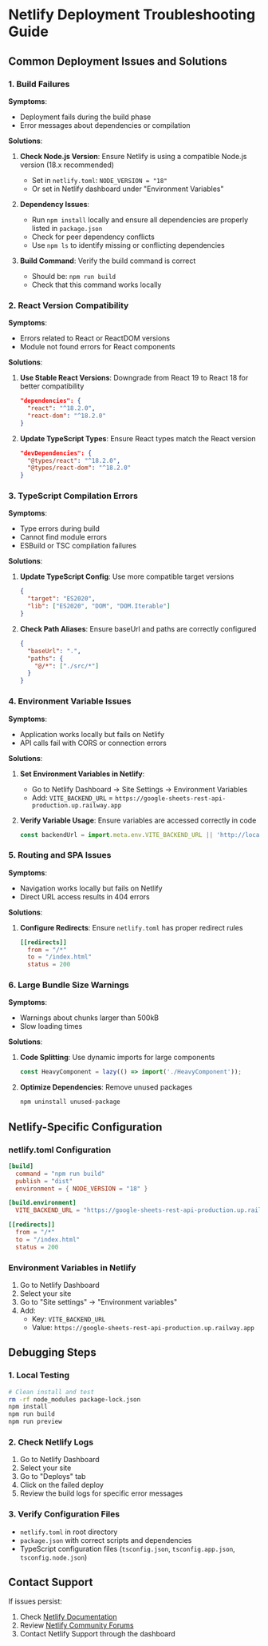 # Netlify Deployment Troubleshooting Guide

## Common Deployment Issues and Solutions

### 1. Build Failures

**Symptoms**: 
- Deployment fails during the build phase
- Error messages about dependencies or compilation

**Solutions**:
1. **Check Node.js Version**: Ensure Netlify is using a compatible Node.js version (18.x recommended)
   - Set in `netlify.toml`: `NODE_VERSION = "18"`
   - Or set in Netlify dashboard under "Environment Variables"

2. **Dependency Issues**: 
   - Run `npm install` locally and ensure all dependencies are properly listed in `package.json`
   - Check for peer dependency conflicts
   - Use `npm ls` to identify missing or conflicting dependencies

3. **Build Command**: Verify the build command is correct
   - Should be: `npm run build`
   - Check that this command works locally

### 2. React Version Compatibility

**Symptoms**:
- Errors related to React or ReactDOM versions
- Module not found errors for React components

**Solutions**:
1. **Use Stable React Versions**: Downgrade from React 19 to React 18 for better compatibility
   ```json
   "dependencies": {
     "react": "^18.2.0",
     "react-dom": "^18.2.0"
   }
   ```

2. **Update TypeScript Types**: Ensure React types match the React version
   ```json
   "devDependencies": {
     "@types/react": "^18.2.0",
     "@types/react-dom": "^18.2.0"
   }
   ```

### 3. TypeScript Compilation Errors

**Symptoms**:
- Type errors during build
- Cannot find module errors
- ESBuild or TSC compilation failures

**Solutions**:
1. **Update TypeScript Config**: Use more compatible target versions
   ```json
   {
     "target": "ES2020",
     "lib": ["ES2020", "DOM", "DOM.Iterable"]
   }
   ```

2. **Check Path Aliases**: Ensure baseUrl and paths are correctly configured
   ```json
   {
     "baseUrl": ".",
     "paths": {
       "@/*": ["./src/*"]
     }
   }
   ```

### 4. Environment Variable Issues

**Symptoms**:
- Application works locally but fails on Netlify
- API calls fail with CORS or connection errors

**Solutions**:
1. **Set Environment Variables in Netlify**:
   - Go to Netlify Dashboard → Site Settings → Environment Variables
   - Add: `VITE_BACKEND_URL` = `https://google-sheets-rest-api-production.up.railway.app`

2. **Verify Variable Usage**: Ensure variables are accessed correctly in code
   ```javascript
   const backendUrl = import.meta.env.VITE_BACKEND_URL || 'http://localhost:3000';
   ```

### 5. Routing and SPA Issues

**Symptoms**:
- Navigation works locally but fails on Netlify
- Direct URL access results in 404 errors

**Solutions**:
1. **Configure Redirects**: Ensure `netlify.toml` has proper redirect rules
   ```toml
   [[redirects]]
     from = "/*"
     to = "/index.html"
     status = 200
   ```

### 6. Large Bundle Size Warnings

**Symptoms**:
- Warnings about chunks larger than 500kB
- Slow loading times

**Solutions**:
1. **Code Splitting**: Use dynamic imports for large components
   ```javascript
   const HeavyComponent = lazy(() => import('./HeavyComponent'));
   ```

2. **Optimize Dependencies**: Remove unused packages
   ```bash
   npm uninstall unused-package
   ```

## Netlify-Specific Configuration

### netlify.toml Configuration
```toml
[build]
  command = "npm run build"
  publish = "dist"
  environment = { NODE_VERSION = "18" }

[build.environment]
  VITE_BACKEND_URL = "https://google-sheets-rest-api-production.up.railway.app"

[[redirects]]
  from = "/*"
  to = "/index.html"
  status = 200
```

### Environment Variables in Netlify
1. Go to Netlify Dashboard
2. Select your site
3. Go to "Site settings" → "Environment variables"
4. Add:
   - Key: `VITE_BACKEND_URL`
   - Value: `https://google-sheets-rest-api-production.up.railway.app`

## Debugging Steps

### 1. Local Testing
```bash
# Clean install and test
rm -rf node_modules package-lock.json
npm install
npm run build
npm run preview
```

### 2. Check Netlify Logs
1. Go to Netlify Dashboard
2. Select your site
3. Go to "Deploys" tab
4. Click on the failed deploy
5. Review the build logs for specific error messages

### 3. Verify Configuration Files
- `netlify.toml` in root directory
- `package.json` with correct scripts and dependencies
- TypeScript configuration files (`tsconfig.json`, `tsconfig.app.json`, `tsconfig.node.json`)

## Contact Support

If issues persist:
1. Check [Netlify Documentation](https://docs.netlify.com/)
2. Review [Netlify Community Forums](https://answers.netlify.com/)
3. Contact Netlify Support through the dashboard